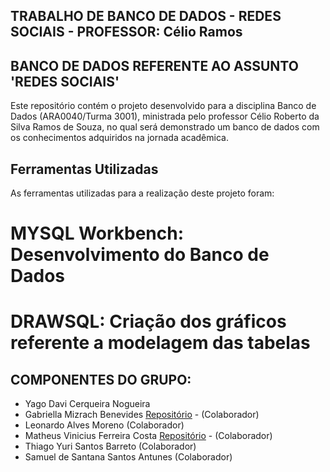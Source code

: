 ## TRABALHO DE BANCO DE DADOS - REDES SOCIAIS - PROFESSOR: Célio Ramos

## BANCO DE DADOS REFERENTE AO ASSUNTO 'REDES SOCIAIS'

Este repositório contém o projeto desenvolvido para a disciplina Banco de Dados (ARA0040/Turma 3001), ministrada pelo professor Célio Roberto da Silva Ramos de Souza, no qual será demonstrado um banco de dados com os conhecimentos adquiridos na jornada acadêmica.

## Ferramentas Utilizadas
As ferramentas utilizadas para a realização deste projeto foram:

# MYSQL Workbench: Desenvolvimento do Banco de Dados
# DRAWSQL: Criação dos gráficos referente a modelagem das tabelas

## COMPONENTES DO GRUPO:

- Yago Davi Cerqueira Nogueira
- Gabriella Mizrach Benevides [Repositório](https://github.com/GabriellaMizrach/trabalho-banco-de-dados) - (Colaborador)
- Leonardo Alves Moreno (Colaborador)
- Matheus Vinicius Ferreira Costa [Repositório](https://github.com/DevMatheusVinicius/TRABALHO-DE-BANCO-DE-DADOS---REDES-SOCIAIS---PROFESSOR-C-lio-Ramos) - (Colaborador)
- Thiago Yuri Santos Barreto (Colaborador)
- Samuel de Santana Santos Antunes (Colaborador)
